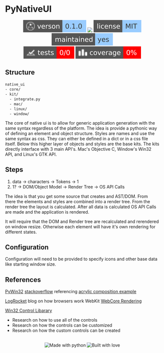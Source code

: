 # PyNativeUI 

<!-- Header Badges -->

<div align="center">
  
<img src="assets/badges/version.svg" alt="Version"/>
<a href="https://github.com/Tired-Fox/PyNativeUI/releases" alt="Release"><img src="https://img.shields.io/github/v/release/tired-fox/PyNativeUI.svg?style=flat-square&color=9cf"/></a>
<a href="https://github.com/Tired-Fox/PyNativeUI/blob/main/LICENSE" alt="License"><img src="assets/badges/license.svg"/></a>
<img src="assets/badges/maintained.svg" alt="Maintained"/>
<br>
<img src="assets/badges/tests.svg" alt="Tests"/>
<img src="assets/badges/coverage.svg" alt="Coverage"/>
  
</div>

<!-- End Header -->

## Structure
```
native_ui
- core/
- kit/
  - integrate.py
  - mac/
  - linux/
  - window/
```

The core of native ui is to allow for generic application generation with the same syntax regardless of the
platform. The idea is provide a pythonic way of defining an element and object structure. Styles are names and use the same syntax as css. They can either be defined in a dict or in a css file itself. Below this higher layer of objects and styles are the base kits. The kits directly interface with 3 main API's. Mac's Objective C, Window's Win32 API, and Linux's GTK API.

## Steps

1. data → characters → Tokens → 1
2. 1? → DOM/Object Model → Render Tree → OS API Calls

The idea is that you get some source that creates and AST/DOM. From there the elements and styles
are combined into a render tree. From the render tree the layout is calculated. After all data is calculated
OS API Calls are made and the application is rendered.

It will require that the DOM and Render tree are recalculated and rerendered on window resize. Otherwise each element will have it's own rendering for different states.

## Configuration

Configuration will need to be provided to specify icons and other base data like starting window size.


## References
[PyWin32](http://timgolden.me.uk/pywin32-docs/win32_modules.html)
[stackoverflow](https://stackoverflow.com/a/68029095) referencing [acrylic composition example](https://github.com/Extrimis/Win32-Acrylic-Effect/blob/master/Acrylic%Q/Acrylic%20Window.cpp)

[LogRocket](https://blog.logrocket.com/how-browser-rendering-works-behind-scenes/) blog on how browsers work
WebKit [WebCore Rendering](https://webkit.org/blog/114/webcore-rendering-i-the-basics/)

[Win32 Control Libarary](https://learn.microsoft.com/en-us/windows/win32/controls/individual-control-info)
  - Research on how to use all of the controls
  - Research on how the controls can be customized
  - Research on how the custom controls can be created

<!-- Footer Badges --!>

<br>
<div align="center">
  <img src="assets/badges/made_with_python.svg" alt="Made with python"/>
  <img src="assets/badges/built_with_love.svg" alt="Built with love"/>
</div>

<!-- End Footer -->
